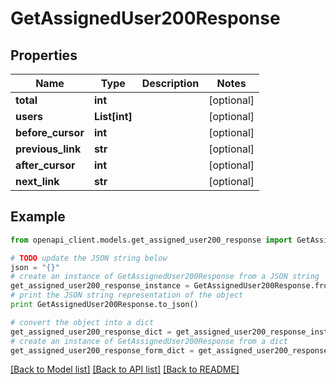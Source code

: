 # GetAssignedUser200Response


## Properties
Name | Type | Description | Notes
------------ | ------------- | ------------- | -------------
**total** | **int** |  | [optional] 
**users** | **List[int]** |  | [optional] 
**before_cursor** | **int** |  | [optional] 
**previous_link** | **str** |  | [optional] 
**after_cursor** | **int** |  | [optional] 
**next_link** | **str** |  | [optional] 

## Example

```python
from openapi_client.models.get_assigned_user200_response import GetAssignedUser200Response

# TODO update the JSON string below
json = "{}"
# create an instance of GetAssignedUser200Response from a JSON string
get_assigned_user200_response_instance = GetAssignedUser200Response.from_json(json)
# print the JSON string representation of the object
print GetAssignedUser200Response.to_json()

# convert the object into a dict
get_assigned_user200_response_dict = get_assigned_user200_response_instance.to_dict()
# create an instance of GetAssignedUser200Response from a dict
get_assigned_user200_response_form_dict = get_assigned_user200_response.from_dict(get_assigned_user200_response_dict)
```
[[Back to Model list]](../README.md#documentation-for-models) [[Back to API list]](../README.md#documentation-for-api-endpoints) [[Back to README]](../README.md)


